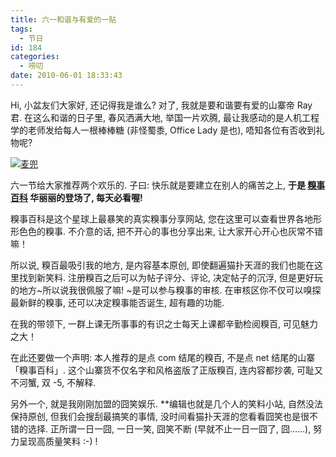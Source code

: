 ```yaml
---
title: 六一和谐与有爱的一贴
tags:
  - 节日
id: 184
categories:
  - 唠叨
date: 2010-06-01 18:33:43
---
```


Hi, 小盆友们大家好, 还记得我是谁么? 对了, 我就是要和谐要有爱的山寨帝 Ray 君. 在这么和谐的日子里, 春风洒满大地, 举国一片欢腾, 最让我感动的是人机工程学的老师发给每人一根棒棒糖 (非怪蜀黍, Office Lady 是也), 唔知各位有否收到礼物呢?

[![麦兜](http://img.beamnote.com/2010/61-childrens-day.jpg)](http://img.beamnote.com/2010/61-childrens-day.jpg)<!-- more -->

六一节给大家推荐两个欢乐的. 子曰: 快乐就是要建立在别人的痛苦之上, **于是 **[**糗事百科**](http://www.qiushibaike.com/)** 华丽丽的登场了, 每天必看喔\!**

糗事百科是这个星球上最暴笑的真实糗事分享网站, 您在这里可以查看世界各地形形色色的糗事. 不介意的话, 把不开心的事也分享出来, 让大家开心开心也灰常不错嘛！

所以说, 糗百最吸引我的地方, 是内容基本原创, 即使翻遍猫扑天涯的我们也能在这里找到新笑料. 注册糗百之后可以为帖子评分、评论, 决定帖子的沉浮, 但是更好玩的地方~所以说我很佩服了嘛\! ~是可以参与糗事的审核. 在审核区你不仅可以嗅探最新鲜的糗事, 还可以决定糗事能否诞生, 超有趣的功能.

在我的带领下, 一群上课无所事事的有识之士每天上课都辛勤检阅糗百, 可见魅力之大！

在此还要做一个声明: 本人推荐的是点 com 结尾的糗百, 不是点 net 结尾的山寨「糗事百科」. 这个山寨货不仅名字和风格盗版了正版糗百, 连内容都抄袭, 可耻又不河蟹, 双 -5, 不解释.

另外一个, 就是我刚刚加盟的囧笑娱乐. **编辑也就是几个人的笑料小站, 自然没法保持原创, 但我们会搜刮最搞笑的事情, 没时间看猫扑天涯的您看看囧笑也是很不错的选择. 正所谓一日一囧, 一日一笑, 囧笑不断 (早就不止一日一囧了, 囧……), 努力呈现高质量笑料 :-) \!
